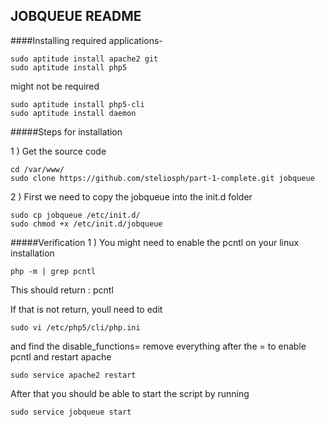 ##  JOBQUEUE README 


####Installing required applications-

```
sudo aptitude install apache2 git
sudo aptitude install php5
```
might not be required
```
sudo aptitude install php5-cli
sudo aptitude install daemon
```
#####Steps for installation

1 ) Get the source code
```
cd /var/www/
sudo clone https://github.com/steliosph/part-1-complete.git jobqueue
```
 
2 ) First we need to copy the jobqueue into the init.d folder
```
sudo cp jobqueue /etc/init.d/
sudo chmod +x /etc/init.d/jobqueue
```


#####Verification
1 ) You might need to enable the pcntl on your linux installation
```
php -m | grep pcntl
```
This should return : pcntl

If that is not return, youll need to edit 
```
sudo vi /etc/php5/cli/php.ini
```
and find the disable_functions=
remove everything after the = to enable pcntl and restart apache
```
sudo service apache2 restart
```


After that you should be able to start the script by running 
```
sudo service jobqueue start
```
